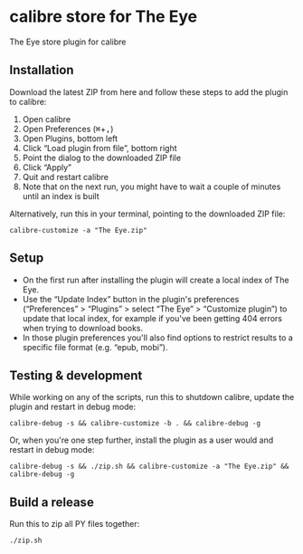 # calibre store for The Eye

The Eye store plugin for calibre

## Installation

Download the latest ZIP from here and follow these steps to add the plugin to calibre:

1. Open calibre
1. Open Preferences (<kbd>⌘</kbd>+<kbd>,</kbd>)
1. Open Plugins, bottom left
1. Click “Load plugin from file”, bottom right
1. Point the dialog to the downloaded ZIP file
1. Click “Apply”
1. Quit and restart calibre
1. Note that on the next run, you might have to wait a couple of minutes until an index is built

Alternatively, run this in your terminal, pointing to the downloaded ZIP file:

```shell
calibre-customize -a "The Eye.zip"
```

## Setup

* On the first run after installing the plugin will create a local index of The Eye.
* Use the “Update Index” button in the plugin's preferences (“Preferences” > “Plugins” > select “The Eye” > “Customize plugin”) to update that local index, for example if you've been getting 404 errors when trying to download books.
* In those plugin preferences you'll also find options to restrict results to a specific file format (e.g. “epub, mobi”).

## Testing & development

While working on any of the scripts, run this to shutdown calibre, update the plugin and restart in debug mode:

```shell
calibre-debug -s && calibre-customize -b . && calibre-debug -g
```

Or, when you're one step further, install the plugin as a user would and restart in debug mode:

```shell
calibre-debug -s && ./zip.sh && calibre-customize -a "The Eye.zip" && calibre-debug -g
```

## Build a release

Run this to zip all PY files together:

```shell
./zip.sh
```
